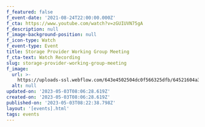 ```yaml
---
f_featured: false
f_event-date: '2021-08-24T22:00:00.000Z'
f_cta: https://www.youtube.com/watch?v=zGUIUVN75gA
f_description: null
f_image-background-position: null
f_icon-type: Watch
f_event-type: Event
title: Storage Provider Working Group Meeting
f_cta-text: Watch Recording
slug: storage-provider-working-group-meeting
f_image:
  url: >-
    https://uploads-ssl.webflow.com/643e4502504dc0f566325dfb/64521604a359ff699f3705ec_storage-provider-working-group.png
  alt: null
updated-on: '2023-05-03T08:06:28.619Z'
created-on: '2023-05-03T08:06:28.619Z'
published-on: '2023-05-03T08:22:38.798Z'
layout: '[events].html'
tags: events
---
```



